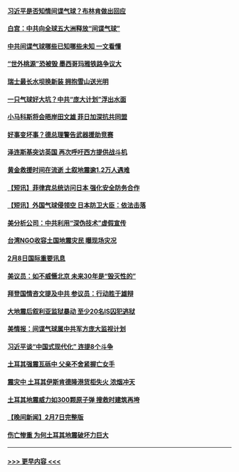 #### [习近平是否知情间谍气球？布林肯做出回应](../pages/prog202/a103645624.md?t=02091244) 
#### [白宫：中共向全球五大洲释放“间谍气球”](../pages/prog202/a103645576.md?t=02091244) 
#### [中共间谍气球哪些已知哪些未知 一文看懂](../pages/prog202/a103645570.md?t=02091244) 
#### [“世外桃源”恐被毁 墨西哥玛雅铁路争议大](../pages/prog202/a103645536.md?t=02091244) 
#### [瑞士最长水坝换新装 拥抱雪山送光明](../pages/prog202/a103645533.md?t=02091244) 
#### [一只气球好大坑？中共“庞大计划”浮出水面](../pages/prog202/a103645529.md?t=02091244) 
#### [小马科斯将会晤岸田文雄 菲日加深抗共同盟](../pages/prog202/a103645534.md?t=02091244) 
#### [好事变坏事？德总理警告武器援助竞赛](../pages/prog202/a103645524.md?t=02091244) 
#### [泽连斯基突访英国 再次呼吁西方提供战斗机](../pages/prog202/a103645525.md?t=02091244) 
#### [黄金救援时间在流逝 土叙地震逾1.2万人遇难](../pages/prog202/a103645521.md?t=02091244) 
#### [【短讯】菲律宾总统访问日本 强化安全防务合作](../pages/prog202/a103645289.md?t=02091244) 
#### [【短讯】外国气球侵领空 日本防卫大臣：依法击落](../pages/prog202/a103645286.md?t=02091244) 
#### [美分析公司：中共利用“深伪技术”虚假宣传](../pages/prog202/a103645191.md?t=02091244) 
#### [台湾NGO收容土国地震灾民 曝现场灾况](../pages/prog202/a103645064.md?t=02091244) 
#### [2月8日国际重要讯息](../pages/prog202/a103645059.md?t=02091244) 
#### [美议员：如不威慑北京 未来30年是“毁灭性的”](../pages/prog202/a103645041.md?t=02091244) 
#### [拜登国情咨文提及中共 参议员：行动胜于雄辩](../pages/prog202/a103645028.md?t=02091244) 
#### [大地震后叙利亚监狱暴动 至少20名IS囚犯逃狱](../pages/prog202/a103645036.md?t=02091244) 
#### [美情报：间谍气球属中共军方庞大监视计划](../pages/prog202/a103645018.md?t=02091244) 
#### [习近平谈“中国式现代化” 连提8个斗争](../pages/prog202/a103645012.md?t=02091244) 
#### [土耳其强震瓦砾中 父亲不舍紧握亡女手](../pages/prog202/a103644949.md?t=02091244) 
#### [震灾中 土耳其伊斯肯德隆港货柜失火 浓烟冲天](../pages/prog202/a103644916.md?t=02091244) 
#### [土耳其地震威力如300颗原子弹 搜救时建筑再垮](../pages/prog202/a103644896.md?t=02091244) 
#### [【晚间新闻】2月7日完整版](../pages/prog202/a103644875.md?t=02091244) 
#### [伤亡惨重 为何土耳其地震破坏力巨大](../pages/prog202/a103644741.md?t=02091244) 

----
#### [ >>> 更早内容 <<< ](../indexes/prog202-earlier.md)

